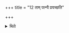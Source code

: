 +++
title = "12 ताम् पत्न्यै प्रयच्छति"

+++

<details><summary>थिते</summary>

12. He gives it (the remaining tail) to the wife of the sacrificer; she to the Adhvaryu or to any other Brāhmaṇa.
</details>
